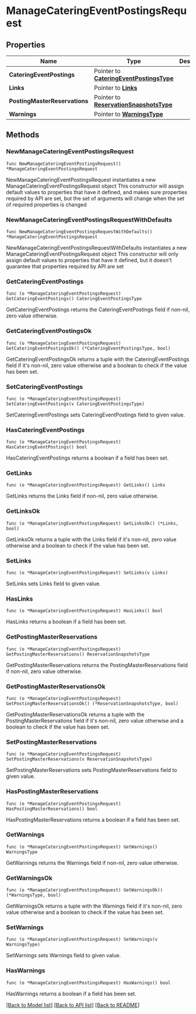 # ManageCateringEventPostingsRequest

## Properties

Name | Type | Description | Notes
------------ | ------------- | ------------- | -------------
**CateringEventPostings** | Pointer to [**CateringEventPostingsType**](CateringEventPostingsType.md) |  | [optional] 
**Links** | Pointer to [**Links**](Links.md) |  | [optional] 
**PostingMasterReservations** | Pointer to [**ReservationSnapshotsType**](ReservationSnapshotsType.md) |  | [optional] 
**Warnings** | Pointer to [**WarningsType**](WarningsType.md) |  | [optional] 

## Methods

### NewManageCateringEventPostingsRequest

`func NewManageCateringEventPostingsRequest() *ManageCateringEventPostingsRequest`

NewManageCateringEventPostingsRequest instantiates a new ManageCateringEventPostingsRequest object
This constructor will assign default values to properties that have it defined,
and makes sure properties required by API are set, but the set of arguments
will change when the set of required properties is changed

### NewManageCateringEventPostingsRequestWithDefaults

`func NewManageCateringEventPostingsRequestWithDefaults() *ManageCateringEventPostingsRequest`

NewManageCateringEventPostingsRequestWithDefaults instantiates a new ManageCateringEventPostingsRequest object
This constructor will only assign default values to properties that have it defined,
but it doesn't guarantee that properties required by API are set

### GetCateringEventPostings

`func (o *ManageCateringEventPostingsRequest) GetCateringEventPostings() CateringEventPostingsType`

GetCateringEventPostings returns the CateringEventPostings field if non-nil, zero value otherwise.

### GetCateringEventPostingsOk

`func (o *ManageCateringEventPostingsRequest) GetCateringEventPostingsOk() (*CateringEventPostingsType, bool)`

GetCateringEventPostingsOk returns a tuple with the CateringEventPostings field if it's non-nil, zero value otherwise
and a boolean to check if the value has been set.

### SetCateringEventPostings

`func (o *ManageCateringEventPostingsRequest) SetCateringEventPostings(v CateringEventPostingsType)`

SetCateringEventPostings sets CateringEventPostings field to given value.

### HasCateringEventPostings

`func (o *ManageCateringEventPostingsRequest) HasCateringEventPostings() bool`

HasCateringEventPostings returns a boolean if a field has been set.

### GetLinks

`func (o *ManageCateringEventPostingsRequest) GetLinks() Links`

GetLinks returns the Links field if non-nil, zero value otherwise.

### GetLinksOk

`func (o *ManageCateringEventPostingsRequest) GetLinksOk() (*Links, bool)`

GetLinksOk returns a tuple with the Links field if it's non-nil, zero value otherwise
and a boolean to check if the value has been set.

### SetLinks

`func (o *ManageCateringEventPostingsRequest) SetLinks(v Links)`

SetLinks sets Links field to given value.

### HasLinks

`func (o *ManageCateringEventPostingsRequest) HasLinks() bool`

HasLinks returns a boolean if a field has been set.

### GetPostingMasterReservations

`func (o *ManageCateringEventPostingsRequest) GetPostingMasterReservations() ReservationSnapshotsType`

GetPostingMasterReservations returns the PostingMasterReservations field if non-nil, zero value otherwise.

### GetPostingMasterReservationsOk

`func (o *ManageCateringEventPostingsRequest) GetPostingMasterReservationsOk() (*ReservationSnapshotsType, bool)`

GetPostingMasterReservationsOk returns a tuple with the PostingMasterReservations field if it's non-nil, zero value otherwise
and a boolean to check if the value has been set.

### SetPostingMasterReservations

`func (o *ManageCateringEventPostingsRequest) SetPostingMasterReservations(v ReservationSnapshotsType)`

SetPostingMasterReservations sets PostingMasterReservations field to given value.

### HasPostingMasterReservations

`func (o *ManageCateringEventPostingsRequest) HasPostingMasterReservations() bool`

HasPostingMasterReservations returns a boolean if a field has been set.

### GetWarnings

`func (o *ManageCateringEventPostingsRequest) GetWarnings() WarningsType`

GetWarnings returns the Warnings field if non-nil, zero value otherwise.

### GetWarningsOk

`func (o *ManageCateringEventPostingsRequest) GetWarningsOk() (*WarningsType, bool)`

GetWarningsOk returns a tuple with the Warnings field if it's non-nil, zero value otherwise
and a boolean to check if the value has been set.

### SetWarnings

`func (o *ManageCateringEventPostingsRequest) SetWarnings(v WarningsType)`

SetWarnings sets Warnings field to given value.

### HasWarnings

`func (o *ManageCateringEventPostingsRequest) HasWarnings() bool`

HasWarnings returns a boolean if a field has been set.


[[Back to Model list]](../README.md#documentation-for-models) [[Back to API list]](../README.md#documentation-for-api-endpoints) [[Back to README]](../README.md)


